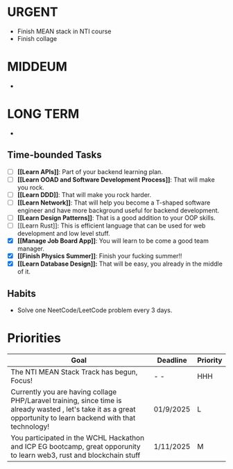 # URGENT
- Finish MEAN stack in NTI course 
- Finish collage 
# MIDDEUM
- 
# LONG TERM
- 
## Time-bounded Tasks
- [ ] **[[Learn APIs]]**: Part of your backend learning plan.
- [ ] **[[Learn OOAD and Software Development Process]]**: That will make you rock.
- [ ] **[[Learn DDD]]**: That will make you rock harder.
- [ ] **[[Learn Network]]**: That will help you become a T-shaped software engineer and have more background useful for backend development.
- [ ] **[[Learn Design Patterns]]**: That is a good addition to your OOP skills.
- [ ] [[Learn Rust]]: This is efficient language that can be used for web development and low level stuff.
- [x] **[[Manage Job Board App]]**: You will learn to be come a good team manager.
- [x] **[[Finish Physics Summer]]**: Finish your fucking summer!!
- [x] **[[Learn Database Design]]:** That will be easy, you already in the middle of it.
## Habits

- Solve one NeetCode/LeetCode problem every 3 days.

# Priorities

| Goal                                                                                                                                                              | Deadline  | Priority |
| ----------------------------------------------------------------------------------------------------------------------------------------------------------------- | --------- | -------- |
| The NTI MEAN Stack Track has begun, Focus!                                                                                                                        | - -       | HHH      |
| Currently you are having collage PHP/Laravel training, since time is already wasted , let's take it as a great opportunity to learn backend with that technology! | 01/9/2025 | L        |
| You participated in the WCHL Hackathon and ICP EG bootcamp, great opporunity to learn web3, rust and blockchain stuff                                             | 1/11/2025 | M        |

